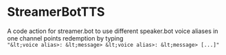 # StreamerBotTTS
A code action for streamer.bot to use different speaker.bot voice aliases in one channel points redemption by typing <br />
`"&lt;voice alias>: &lt;message> &lt;voice alias>: &lt;message> [...]"`
